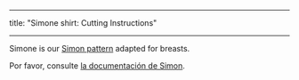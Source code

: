 - - -
title: "Simone shirt: Cutting Instructions"
- - -

<Note>

Simone is our [Simon pattern](/designs/simon/) adapted for breasts.

Por favor, consulte [la documentación de Simon](/docs/patterns/simon/).

</Note>
